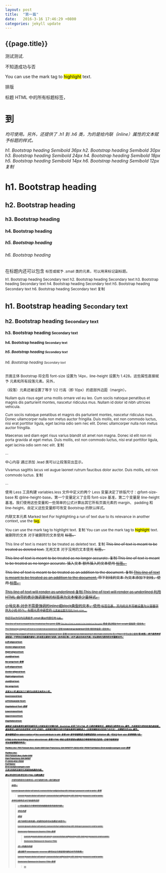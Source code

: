 ```yaml
---
layout: post
title:  "第一篇"
date:   2016-3-16 17:46:29 +0800 
categories: jekyll update
---
```

<h2>{{page.title}} </h2>
<p>测试测试.</p>
<p>不知道成功与否</p>

You can use the mark tag to <mark>highlight</mark> text.


排版

标题
HTML 中的所有标题标签，<h1> 到 <h6> 均可使用。另外，还提供了 .h1 到 .h6 类，为的是给内联（inline）属性的文本赋予标题的样式。

h1. Bootstrap heading
Semibold 36px
h2. Bootstrap heading
Semibold 30px
h3. Bootstrap heading
Semibold 24px
h4. Bootstrap heading
Semibold 18px
h5. Bootstrap heading
Semibold 14px
h6. Bootstrap heading
Semibold 12px
复制
<h1>h1. Bootstrap heading</h1>
<h2>h2. Bootstrap heading</h2>
<h3>h3. Bootstrap heading</h3>
<h4>h4. Bootstrap heading</h4>
<h5>h5. Bootstrap heading</h5>
<h6>h6. Bootstrap heading</h6>
在标题内还可以包含 <small> 标签或赋予 .small 类的元素，可以用来标记副标题。

h1. Bootstrap heading Secondary text
h2. Bootstrap heading Secondary text
h3. Bootstrap heading Secondary text
h4. Bootstrap heading Secondary text
h5. Bootstrap heading Secondary text
h6. Bootstrap heading Secondary text
复制
<h1>h1. Bootstrap heading <small>Secondary text</small></h1>
<h2>h2. Bootstrap heading <small>Secondary text</small></h2>
<h3>h3. Bootstrap heading <small>Secondary text</small></h3>
<h4>h4. Bootstrap heading <small>Secondary text</small></h4>
<h5>h5. Bootstrap heading <small>Secondary text</small></h5>
<h6>h6. Bootstrap heading <small>Secondary text</small></h6>
页面主体
Bootstrap 将全局 font-size 设置为 14px，line-height 设置为 1.428。这些属性直接赋予 <body> 元素和所有段落元素。另外，<p> （段落）元素还被设置了等于 1/2 行高（即 10px）的底部外边距（margin）。

Nullam quis risus eget urna mollis ornare vel eu leo. Cum sociis natoque penatibus et magnis dis parturient montes, nascetur ridiculus mus. Nullam id dolor id nibh ultricies vehicula.

Cum sociis natoque penatibus et magnis dis parturient montes, nascetur ridiculus mus. Donec ullamcorper nulla non metus auctor fringilla. Duis mollis, est non commodo luctus, nisi erat porttitor ligula, eget lacinia odio sem nec elit. Donec ullamcorper nulla non metus auctor fringilla.

Maecenas sed diam eget risus varius blandit sit amet non magna. Donec id elit non mi porta gravida at eget metus. Duis mollis, est non commodo luctus, nisi erat porttitor ligula, eget lacinia odio sem nec elit.
复制
<p>...</p>
中心内容
通过添加 .lead 类可以让段落突出显示。

Vivamus sagittis lacus vel augue laoreet rutrum faucibus dolor auctor. Duis mollis, est non commodo luctus.
复制
<p class="lead">...</p>
使用 Less 工具构建
variables.less 文件中定义的两个 Less 变量决定了排版尺寸：@font-size-base 和 @line-height-base。第一个变量定义了全局 font-size 基准，第二个变量是 line-height 基准。我们使用这些变量和一些简单的公式计算出其它所有页面元素的 margin、 padding 和 line-height。自定义这些变量即可改变 Bootstrap 的默认样式。

内联文本元素
Marked text
For highlighting a run of text due to its relevance in another context, use the <mark> tag.

You can use the mark tag to highlight text.
复制
You can use the mark tag to <mark>highlight</mark> text.
被删除的文本
对于被删除的文本使用 <del> 标签。

This line of text is meant to be treated as deleted text.
复制
<del>This line of text is meant to be treated as deleted text.</del>
无用文本
对于没用的文本使用 <s> 标签。

This line of text is meant to be treated as no longer accurate.
复制
<s>This line of text is meant to be treated as no longer accurate.</s>
插入文本
额外插入的文本使用 <ins> 标签。

This line of text is meant to be treated as an addition to the document.
复制
<ins>This line of text is meant to be treated as an addition to the document.</ins>
带下划线的文本
为文本添加下划线，使用 <u> 标签。

This line of text will render as underlined
复制
<u>This line of text will render as underlined</u>
利用 HTML 自带的表示强调意味的标签来为文本增添少量样式。

小号文本
对于不需要强调的inline或block类型的文本，使用 <small> 标签包裹，其内的文本将被设置为父容器字体大小的 85%。标题元素中嵌套的 <small> 元素被设置不同的 font-size 。

你还可以为行内元素赋予 .small 类以代替任何 <small> 元素。

This line of text is meant to be treated as fine print.
复制
<small>This line of text is meant to be treated as fine print.</small>
着重
通过增加 font-weight 值强调一段文本。

The following snippet of text is rendered as bold text.
复制
<strong>rendered as bold text</strong>
斜体
用斜体强调一段文本。

The following snippet of text is rendered as italicized text.
复制
<em>rendered as italicized text</em>
Alternate elements
在 HTML5 中可以放心使用 <b> 和 <i> 标签。<b> 用于高亮单词或短语，不带有任何着重的意味；而 <i> 标签主要用于发言、技术词汇等。
对齐
通过文本对齐类，可以简单方便的将文字重新对齐。

Left aligned text.

Center aligned text.

Right aligned text.

Justified text.

No wrap text.
复制
<p class="text-left">Left aligned text.</p>
<p class="text-center">Center aligned text.</p>
<p class="text-right">Right aligned text.</p>
<p class="text-justify">Justified text.</p>
<p class="text-nowrap">No wrap text.</p>
改变大小写
通过这几个类可以改变文本的大小写。

lowercased text.

UPPERCASED TEXT.

Capitalized Text.
复制
<p class="text-lowercase">Lowercased text.</p>
<p class="text-uppercase">Uppercased text.</p>
<p class="text-capitalize">Capitalized text.</p>
缩略语
当鼠标悬停在缩写和缩写词上时就会显示完整内容，Bootstrap 实现了对 HTML 的 <abbr> 元素的增强样式。缩略语元素带有 title 属性，外观表现为带有较浅的虚线框，鼠标移至上面时会变成带有“问号”的指针。如想看完整的内容可把鼠标悬停在缩略语上（对使用辅助技术的用户也可见）, 但需要包含 title 属性。

基本缩略语
An abbreviation of the word attribute is attr.
复制
<abbr title="attribute">attr</abbr>
首字母缩略语
为缩略语添加 .initialism 类，可以让 font-size 变得稍微小些。

HTML is the best thing since sliced bread.
复制
<abbr title="HyperText Markup Language" class="initialism">HTML</abbr>
地址
让联系信息以最接近日常使用的格式呈现。在每行结尾添加 <br> 可以保留需要的样式。

Twitter, Inc.
795 Folsom Ave, Suite 600
San Francisco, CA 94107
P: (123) 456-7890
Full Name
first.last@example.com
复制
<address>
  <strong>Twitter, Inc.</strong><br>
  795 Folsom Ave, Suite 600<br>
  San Francisco, CA 94107<br>
  <abbr title="Phone">P:</abbr> (123) 456-7890
</address>

<address>
  <strong>Full Name</strong><br>
  <a href="mailto:#">first.last@example.com</a>
</address>
引用
在你的文档中引用其他来源的内容。

默认样式的引用
将任何 HTML 元素包裹在 <blockquote> 中即可表现为引用样式。对于直接引用，我们建议用 <p> 标签。

Lorem ipsum dolor sit amet, consectetur adipiscing elit. Integer posuere erat a ante.
复制
<blockquote>
  <p>Lorem ipsum dolor sit amet, consectetur adipiscing elit. Integer posuere erat a ante.</p>
</blockquote>
多种引用样式
对于标准样式的 <blockquote>，可以通过几个简单的变体就能改变风格和内容。

命名来源

添加 <footer> 用于标明引用来源。来源的名称可以包裹进 <cite>标签中。

Lorem ipsum dolor sit amet, consectetur adipiscing elit. Integer posuere erat a ante.

Someone famous in Source Title
复制
<blockquote>
  <p>Lorem ipsum dolor sit amet, consectetur adipiscing elit. Integer posuere erat a ante.</p>
  <footer>Someone famous in <cite title="Source Title">Source Title</cite></footer>
</blockquote>
另一种展示风格

通过赋予 .blockquote-reverse 类可以让引用呈现内容右对齐的效果。

Lorem ipsum dolor sit amet, consectetur adipiscing elit. Integer posuere erat a ante.

Someone famous in Source Title
复制
<blockquote class="blockquote-reverse">
  ...
</blockquote>